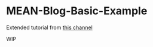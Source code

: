 # MEAN-Blog-Basic-Example

Extended tutorial from [this channel](https://www.youtube.com/watch?v=G_xHi0jywmc&index=1&list=PL3vQyqzqjZ62zMxa0veah_CHMgwOM4JWD)

WIP
